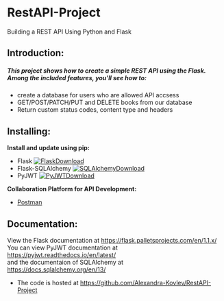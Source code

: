 # RestAPI-Project

Building a REST API Using Python and Flask

## Introduction:

##### ***This project shows how to create a simple REST API using the Flask. Among the included features, you'll see how to:*** #####
* create a database for users who are allowed API accsess
* GET/POST/PATCH/PUT and DELETE books from our database  
* Return custom status codes, content type and headers

## Installing:

**Install and update using pip:**
* Flask [![FlaskDownload](http://img.shields.io/:Flask-v.1.1.2-blue.svg)](https://pypi.org/project/Flask/)
* Flask-SQLAlchemy [![SQLAlchemyDownload](http://img.shields.io/:Flask-SQLAlchemy-v.1.3.16-blue.svg)](https://pypi.org/project/Flask-SQLAlchemy/)
* PyJWT [![PyJWTDownload](http://img.shields.io/:PyJWT-v.1.7.1-blue.svg)](https://pypi.org/project/PyJWT/)
 
**Collaboration Platform for API Development:**
* [Postman](https://www.postman.com/)


## Documentation:
View the Flask documentation at https://flask.palletsprojects.com/en/1.1.x/  
You can view PyJWT documentation at https://pyjwt.readthedocs.io/en/latest/  
and the documentaion of SQLAlchemy at https://docs.sqlalchemy.org/en/13/  


- The code is hosted at https://github.com/Alexandra-Kovlev/RestAPI-Project






